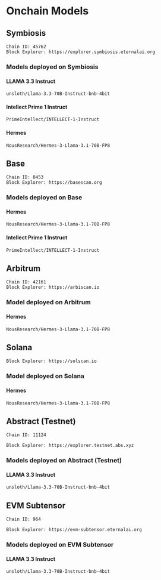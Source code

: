 # Onchain Models

## **Symbiosis**

```
Chain ID: 45762
Block Explorer: https://explorer.symbiosis.eternalai.org
```

### Models deployed on Symbiosis

#### **LLAMA 3.3 Instruct**

```
unsloth/Llama-3.3-70B-Instruct-bnb-4bit
```

#### Intellect Prime 1 Instruct

```
PrimeIntellect/INTELLECT-1-Instruct
```

#### Hermes

```
NousResearch/Hermes-3-Llama-3.1-70B-FP8
```

## Base

```
Chain ID: 8453
Block Explorer: https://basescan.org
```

### Models deployed on Base

#### Hermes

```
NousResearch/Hermes-3-Llama-3.1-70B-FP8
```

#### Intellect Prime 1 Instruct

```
PrimeIntellect/INTELLECT-1-Instruct
```

## Arbitrum

```
Chain ID: 42161
Block Explorer: https://arbiscan.io
```

### Model deployed on Arbitrum

#### Hermes

```
NousResearch/Hermes-3-Llama-3.1-70B-FP8
```

## Solana

```
Block Explorer: https://solscan.io
```

### Model deployed on Solana

#### Hermes

```
NousResearch/Hermes-3-Llama-3.1-70B-FP8
```

## Abstract (Testnet)

```
Chain ID: 11124

Block Explorer: https://explorer.testnet.abs.xyz
```

### Models deployed on Abstract (Testnet)

#### **LLAMA 3.3 Instruct**

```
unsloth/Llama-3.3-70B-Instruct-bnb-4bit
```

## EVM Subtensor

```
Chain ID: 964

Block Explorer: https://evm-subtensor.eternalai.org
```

### Models deployed on EVM Subtensor

#### **LLAMA 3.3 Instruct**

```
unsloth/Llama-3.3-70B-Instruct-bnb-4bit
```
